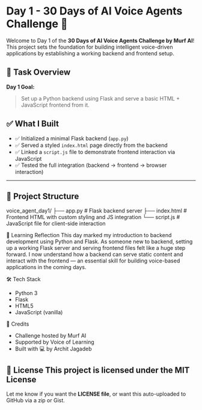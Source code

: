 # Day 1 - 30 Days of AI Voice Agents Challenge 🚀

Welcome to Day 1 of the **30 Days of AI Voice Agents Challenge by Murf AI**!  
This project sets the foundation for building intelligent voice-driven applications by establishing a working backend and frontend setup.



## 📌 Task Overview

**Day 1 Goal:**  
> Set up a Python backend using Flask and serve a basic HTML + JavaScript frontend from it.


## ✅ What I Built

- ✅ Initialized a minimal Flask backend (`app.py`)
- ✅ Served a styled `index.html` page directly from the backend
- ✅ Linked a `script.js` file to demonstrate frontend interaction via JavaScript
- ✅ Tested the full integration (backend → frontend → browser interaction)

---

## 📁 Project Structure

voice_agent_day1/
├── app.py # Flask backend server
├── index.html # Frontend HTML with custom styling and JS integration
└── script.js # JavaScript file for client-side interaction

🧠 Learning Reflection
This day marked my introduction to backend development using Python and Flask. As someone new to backend, setting up a working Flask server and serving frontend files felt like a huge step forward. I now understand how a backend can serve static content and interact with the frontend — an essential skill for building voice-based applications in the coming days.

🛠️ Tech Stack
- Python 3
- Flask
- HTML5
- JavaScript (vanilla)

🙌 Credits
- Challenge hosted by Murf AI
- Supported by Voice of Learning
- Built with 💻 by Archit Jagadeb

📜 License
This project is licensed under the MIT License
---
Let me know if you want the **LICENSE file**, or want this auto-uploaded to GitHub via a zip or Gist.
